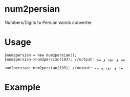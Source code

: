 # num2persian
Numbers/Digits to Persian words converter

# Usage
```
$num2persian = new num2persian();
$num2persian->num2persian(193); //output: صد و نود و سه
```
```
num2persian::num2persian(193); //output: صد و نود و سه
```

# Example
